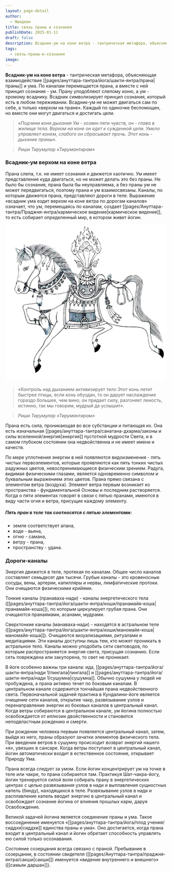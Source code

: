 ```yaml
---
layout: page-detail
author:
  - Яшодеви
title: связь праны и сознания
publishDate: 2025-01-11
draft: false
description: Всадник-ум на коне ветра - тантрическая метафора, объясняющая взаимодействие праны и ума. По каналам перемещается прана, а вместе с ней принцип сознания - ум. Прану уподобляют слепому коню, а ум - хромому всаднику.
tags:
  - связь-праны-и-сознания
image:
---
```

**Всадник-ум на коне ветра** - тантрическая метафора, объясняющая взаимодействие [[pages/ануттара-тантра/йога/шакти-янтра/прана|праны]] и ума. По каналам перемещается прана, а вместе с ней принцип сознания - ум. Прану уподобляют слепому коню, а ум - хромому всаднику. Всадник символизирует принцип сознания, который есть в любом переживании. Всадник-ум не может двигаться сам по себе, а только «верхом на пране». Каждый по одиночке беспомощен, но вместе они могут двигаться и достигать цели. 

>*«Подчини коня дыхания Ум - хозяин пяти чувств, он - глава в жилище тела. Верхом на коне он едет к сужденной цели. Умело управляет конем, слабого он сбрасывает прочь. Этот конь - дыхание праны».*

>*Риши Тирумулар «Тирумантирам»*

### Всадник-ум верхом на коне ветра

Прана слепа, т.к. не имеет сознания и движется хаотично. Ум имеет представление куда двигаться, но не может делать это без праны. Не было бы сознания, прана была бы неуправляема, а без праны ум не может передвигаться, поэтому прана и ум взаимосвязаны. Каналы, по которым движется прана, представляют дороги в теле. Выражение «всадник ума ездит верхом на коне ветра по дорогам каналов» означает, что ум, перемещаясь по каналам, создает [[pages/Ануттара-тантра/Праджня-янтра/кармическое видение|кармическое видение]], то есть собирает определенный мир, в котором живет йогин. 

![всадник-ум](pages/ануттара-тантра/йога/шакти-янтра/кундалини-йога/media/151205155426.jpg)

>«Контроль над дыханием активизирует тело Этот конь летит быстрее птицы, если конь обуздан, то он дарует наслаждение гораздо большее, чем вино; он придает силу, разгоняет леность, истинно, так мы говорим, мудрый да услышит».
 
>*Риши Тирумулар «Тирумантирам»*

Прана есть сила, проникающая во все субстанции и питающая их. Она есть изначальная [[pages/ануттара-тантра/санатана-дхарма/законы и силы вселенной/энергия|энергия]] пустотной мудрости Света, и в самом глубоком состоянии она недвойственна и не имеет имени и качеств. 

По мере уплотнения энергии в ней появляются видоизменения - пять чистых первоэлементов, которые проявляются как пять тонких чистых радужных цветов, невоспринимающиеся физическим зрением. Радуга, видимая физическими глазами, является одновременно символом и буквальным выражением этих цветов. Прана прямо связана с элементом ветра (воздуха). Элемент ветра первым возникает из пространства - фундаментальной Основы и последним растворяется. Когда о пяти элементах говорят в связи с пятью пранами, имеются в виду части огня и ветра, присущие каждому элементу. 

##### Пять пран в теле так соотносятся с пятью элементами: 

- земле соответствует апана, 
- воде - вьяна, 
- огню - самана, 
- ветру - прана, 
- пространству - удана. 

### Дороги-каналы 

Энергия движется в теле, протекая по каналам. Общее число каналов составляет семьдесят две тысячи. Грубые каналы - это кровеносные сосуды, вены, артерии, капилляры и нервы, лимфатические протоки. Они очищаются физическими крийями. 

Тонкие каналы (пранаваха-нади) - каналы энергетического тела ([[pages/ануттара-тантра/йога/шакти-янтра/коши/пранамайя-коша|пранамайя-коша]]), по которым циркулирует грубая прана. Они очищаются пранаямами, асанами, мудрами. 

Сверхтонкие каналы (манаваха-нади) - находятся в астральном теле ([[pages/ануттара-тантра/йога/шакти-янтра/коши/маномайя-коша|маномайя-коша]]). Очищаются визуализациями, ритуалами и медитациями. Эти каналы доступны лишь тем, кто может проникать в астральное тело. Каналы можно уподобить сети световодов, по которым распространяется энергия света, присущая сознанию. Если сеть повреждена или закупорена, то свет не проникает. 

В йоге особенно важны три канала: ида, [[pages/ануттара-тантра/йога/шакти-янтра/нади 1/пингала|пингала]] и [[pages/ануттара-тантра/йога/шакти-янтра/нади 1/сушумна|сушумна]]. Обычно сушумна у людей не пробуждена, а прана активно течет по боковым каналам. В центральном канале содержится тончайшая прана недвойственного света. Первоначальной задачей практика в Кундалини-йоге является очищение сети каналов, открытие чакр, развязывание узлов и перенаправление энергии из боковых каналов в центральный канал. Когда ветры собираются в центральном канале, ум йогина полностью освобождается от иллюзии двойственности и становится неподвластным рождению и смерти. 

При рождении человека первым появляется центральный канал, затем, выйдя из него, праны образуют зачатки элементов физического тела. При введении ветров в сушумну происходит возврат энергий нашего «я», увязших в сансаре. Когда ветры поступают в центральный канал, йогин автоматически входит в естественное состояние, открывает Природу Ума. 

Прана всегда следует за умом. Если йогин концентрирует ум на точке в теле или чакре, то прана собирается там. Практикуя Шат-чакра-йогу, йогин тренируется силой воли собирать прану в энергетических центрах с целью развязывания узлов в нади и выплавления сущностных капель (бинду), находящихся в теле. Развязывание узлов в нади и расплавление капель вводит энергию в центральный канал и освобождает сознание йогина от влияния прошлых карм, даруя Освобождение.

Великой задачей йогина является соединение праны и ума. Такое воссоединение именуется «[[pages/ануттара-тантра/йога/плод учения/сиддхи|сиддхи]] единства праны и ума». Оно достигается, когда прана входит в центральный канал и йогин обретает способность управлять ею силой только осознавания. 

Состояние созерцания всегда связано с праной. Пребывание в созерцании, в состоянии свидетеля ([[pages/Ануттара-тантра/праджня-янтра/сакши|сакши]]) именуется «видение внутреннего и внешнего» ([[самьяк даршан]]).
